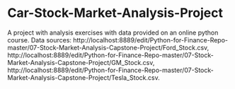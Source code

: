 # Car-Stock-Market-Analysis-Project
A project with analysis exercises with data provided on an online python course.
Data sources: http://localhost:8889/edit/Python-for-Finance-Repo-master/07-Stock-Market-Analysis-Capstone-Project/Ford_Stock.csv, http://localhost:8889/edit/Python-for-Finance-Repo-master/07-Stock-Market-Analysis-Capstone-Project/GM_Stock.csv, http://localhost:8889/edit/Python-for-Finance-Repo-master/07-Stock-Market-Analysis-Capstone-Project/Tesla_Stock.csv.

